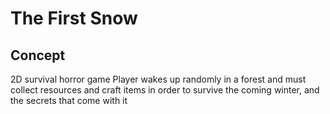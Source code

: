 # The First Snow

## Concept
2D survival horror game
Player wakes up randomly in a forest and must collect resources and craft items in order to survive the coming winter, and the secrets that come with it

